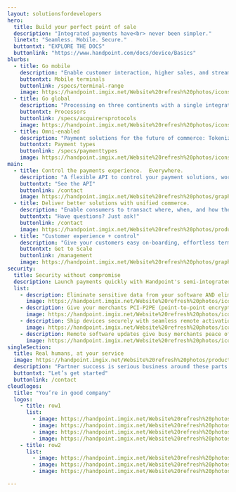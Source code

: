 ```yaml
---
layout: solutionsfordevelopers
hero:
  title: Build your perfect point of sale
  description: "Integrated payments have<br> never been simpler."
  linetxt: "Seamless. Mobile. Secure."
  buttontxt: "EXPLORE THE DOCS"
  buttonlink: "https://www.handpoint.com/docs/device/Basics"
blurbs: 
  - title: Go mobile
    description: "Enable customer interaction, higher sales, and streamlined operations for everyone from brick and mortar retailers to field service technicians."
    buttontxt: Mobile terminals
    buttonlink: /specs/terminal-range
    image: https://handpoint.imgix.net/Website%20refresh%20photos/icons/ico16.svg
  - title: Go global
    description: "Processing on three continents with a single integration. Our international gateway makes your life easier and your customers happy."
    buttontxt: Processors
    buttonlink: /specs/acquirersprotocols
    image: https://handpoint.imgix.net/Website%20refresh%20photos/icons/ico15.svg
  - title: Omni-enabled
    description: "Payment solutions for the future of commerce: Tokenization for memberships. Pre-auths for showrooming, rentals, restaurants, & delivery."
    buttontxt: Payment types
    buttonlink: /specs/paymenttypes
    image: https://handpoint.imgix.net/Website%20refresh%20photos/icons/ico17.svg
main: 
  - title: Control the payments experience.  Everywhere.
    description: "A flexible API to control your payment solutions, workflows, and brand.  Monetize them all. <b>Online.  Offline.  Mobile. </b>"
    buttontxt: "See the API"
    buttonlink: /contact
    image: https://handpoint.imgix.net/Website%20refresh%20photos/graphics/Easy_Integration_2022h.png
  - title: Deliver better solutions with unified commerce.
    description: "Enable consumers to transact where, when, and how they want.  Embed it all from a single platform.  Help your merchants understand their customers and their payments with unified customer insights and real-time data. Offer more than payments acceptance, offer business intelligence. <b>Get your customers growing on your platform.</b>"
    buttontxt: "Have questions? Just ask!"
    buttonlink: /contact
    image: https://handpoint.imgix.net/Website%20refresh%20photos/product-images/Mobile_terminals.png
  - title: "Customer experience + control"
    description: "Give your customers easy on-boarding, effortless terminal setup, and real-time support. Handpoint's cloud-hosted estate management, remote key injection + software updates, and real-time transaction data enable you to offer the customer experience your customers deserve, at any scale."
    buttontxt: Get to Scale
    buttonlink: /management
    image: https://handpoint.imgix.net/Website%20refresh%20photos/graphics/TMS_Portal.png
security:
  title: Security without compromise
  description: Launch payments quickly with Handpoint's semi-integrated SDKs for native apps and web and deliver security for your customers.
  list: 
    - description: Eliminate sensitive data from your software AND eliminate any need to certify your integration with the processors.
      image: https://handpoint.imgix.net/Website%20refresh%20photos/icons/ico18.svg
    - description: Give your merchants PCI-P2PE (point-to-point encrypted) security on every pre-certified EMV card reader.
      image: https://handpoint.imgix.net/Website%20refresh%20photos/icons/ico19.svg
    - description: Ship devices securely with seamless remote activation and remote key injection.
      image: https://handpoint.imgix.net/Website%20refresh%20photos/icons/ico20.svg
    - description: Remote software updates give busy merchants peace of mind with no merchant effort, no onsite support.
      image: https://handpoint.imgix.net/Website%20refresh%20photos/icons/ico29.svg
singleSection: 
  title: Real humans, at your service
  image: https://handpoint.imgix.net/Website%20refresh%20photos/product-images/Dev%20Portal%20iOS%20Page.png
  description: "Partner success is serious business around these parts. No forced forums or multi-week long email replies. We have real humans ready to help you with troubleshooting, technical questions, or just a friendly chat. Slack, email, call, or hit our chat box to speak to someone right away."
  buttontxt: "Let’s get started"
  buttonlink: /contact
cloudlogos: 
  title: "You’re in good company"
  logos: 
    - title: row1
      list: 
        - image: https://handpoint.imgix.net/Website%20refresh%20photos/Logos/pepperkorn-logo.jpg
        - image: https://handpoint.imgix.net/Website%20refresh%20photos/Logos/lsRetail_logo.png
        - image: https://handpoint.imgix.net/Website%20refresh%20photos/Logos/salesvu_logo.png
        - image: https://handpoint.imgix.net/Website%20refresh%20photos/Logos/salontracker_logo.png
    - title: row2
      list:
        - image: https://handpoint.imgix.net/Website%20refresh%20photos/Logos/ivend_logo.png
        - image: https://handpoint.imgix.net/Website%20refresh%20photos/Logos/emobilepos.png
        - image: https://handpoint.imgix.net/Website%20refresh%20photos/Logos/Appos.png

---
```

